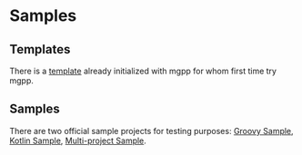 # Samples

## Templates
There is a [template](https://github.com/liplum/MindustryModTemplate) already initialized with mgpp for whom first time try mgpp.

## Samples
There are two official sample projects for testing purposes: [Groovy Sample](https://github.com/PlumyGames/mgpp/tree/master/TestProjectGroovy), [Kotlin Sample](https://github.com/PlumyGames/mgpp/tree/master/TestProjectKt), [Multi-project Sample](https://github.com/PlumyGames/mgpp/tree/master/TestMultiproject).
